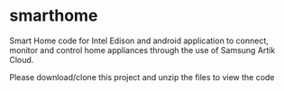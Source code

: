 # smarthome
Smart Home code for Intel Edison and android application to connect, monitor and control home appliances through the use of Samsung Artik Cloud.


Please download/clone this project and unzip the files to view the code
